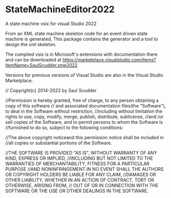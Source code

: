 # StateMachineEditor2022
A state machine vsix for visual Studio 2022

From an XML state machine skeleton code for an event driven state machine is generated, 
This package contains the generator and a tool to design the xml skeleton.

The compiled vsix is in Microsoft's extensions with documentation there and can be downloaded at
https://marketplace.visualstudio.com/items?itemName=SaulScudder.sme2022 

Versions for previous versions of Visual Studio are also in the Visual Studio Marketplace.

// Copyright(c) 2014-2022 by Saul Scudder

//Permission is hereby granted, free of charge, to any person obtaining a copy of this software 
// and associated documentation files(the "Software"), to deal in the Software without restriction, 
//including without limitation the rights to use, copy, modify, merge, publish, distribute, sublicense, 
//and /or sell copies of the Software, and to permit persons to whom the Software is 
//furnished to do so, subject to the following conditions:

//The above copyright noticeand this permission notice shall be included in 
//all copies or substantial portions of the Software.

//THE SOFTWARE IS PROVIDED "AS IS", WITHOUT WARRANTY OF ANY KIND, EXPRESS OR IMPLIED, 
//INCLUDING BUT NOT LIMITED TO THE WARRANTIES OF MERCHANTABILITY, FITNESS FOR A PARTICULAR PURPOSE 
//AND NONINFRINGEMENT.IN NO EVENT SHALL THE AUTHORS OR COPYRIGHT HOLDERS BE LIABLE FOR ANY CLAIM, 
//DAMAGES OR OTHER LIABILITY, WHETHER IN AN ACTION OF CONTRACT, TORT OR OTHERWISE, ARISING FROM, 
// OUT OF OR IN CONNECTION WITH THE SOFTWARE OR THE USE OR OTHER DEALINGS IN THE SOFTWARE.
